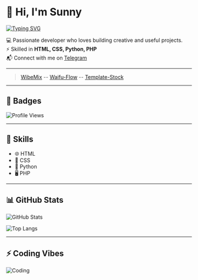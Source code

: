 
<!--
**sunnyptl95/sunnyptl95** is a ✨ _special_ ✨ repository because its `README.md` (this file) appears on your GitHub profile.

Here are some ideas to get you started:

- 🔭 I’m currently working on ...
- 🌱 I’m currently learning ...
- 👯 I’m looking to collaborate on ...
- 🤔 I’m looking for help with ...
- 💬 Ask me about ...
- 📫 How to reach me: ...
- 😄 Pronouns: ...
- ⚡ Fun fact: ...
-->
# 👋 Hi, I'm Sunny 

[![Typing SVG](https://readme-typing-svg.demolab.com?font=Fira+Code&weight=500&size=25&pause=1000&center=true&random=true&width=435&lines=SUNNY+PATEL;HTML+%7C+CSS+%7C+PYTHON+%7C+PHP+)](https://git.io/typing-svg)

💻 Passionate developer who loves building creative and useful projects.  
⚡ Skilled in **HTML, CSS, Python, PHP**  
📬 Connect with me on [Telegram](https://t.me/JUST_7D5)

---
> [WibeMix](https://wibemix.netlify.app)
--
> [Waifu-Flow](https://waifu-flow.netlify.app/)
--
> [Template-Stock](https://templatestock.netlify.app)
---

## 🔗 Badges
![Profile Views](https://komarev.com/ghpvc/?username=sunnyptl95&label=Profile%20Views&color=blue&style=flat)  


---

## 🚀 Skills
- 🌐 HTML  
- 🎨 CSS  
- 🐍 Python  
- 🖥️ PHP  

---

## 📊 GitHub Stats
![GitHub Stats](https://github-readme-stats.vercel.app/api?username=sunnyptl95&show_icons=true&theme=radical)

![Top Langs](https://github-readme-stats.vercel.app/api/top-langs/?username=sunnyptl95&layout=compact&theme=radical)

---

## ⚡ Coding Vibes
![Coding](https://media.giphy.com/media/qgQUggAC3Pfv687qPC/giphy.gif)

